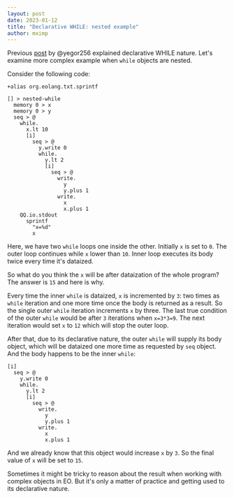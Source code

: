 ```yaml
---
layout: post
date: 2023-01-12
title: "Declarative WHILE: nested example"
author: mximp
---
```


Previous [post](https://news.eolang.org/2022-12-22-declarative-while.html)
by @yegor256 explained declarative WHILE nature.
Let's examine more complex example when `while` objects are nested.

<!--more-->

Consider the following code:

```eo
+alias org.eolang.txt.sprintf

[] > nested-while
  memory 0 > x
  memory 0 > y
  seq > @
    while.
      x.lt 10
      [i]
        seq > @
          y.write 0
          while.
            y.lt 2
            [i]
              seq > @
                write.
                  y
                  y.plus 1
                write.
                  x
                  x.plus 1
    QQ.io.stdout
      sprintf
        "x=%d"
        x
```

Here, we have two `while` loops one inside the other. Initially `x` is set to `0`.
The outer loop continues while `x` lower than `10`. Inner loop executes its body
twice every time it's dataized.

So what do you think the `x` will be after dataization of the whole program?
The answer is `15` and here is why.

Every time the inner `while` is dataized, `x` is incremented by `3`: two times as
`while` iteration and one more time once the body is returned as a result. So the single
outer `while` iteration increments `x` by three. The last true condition of the outer
`while` would be after `3` iterations when `x=3*3=9`. The next iteration would set
`x` to `12` which will stop the outer loop.

After that, due to its declarative nature, the outer `while` will supply its body object, which
will be dataized one more time as requested by `seq` object. And the body happens to be the
inner `while`:

```eo
[i]
  seq > @
    y.write 0
    while.
      y.lt 2
      [i]
        seq > @
          write.
            y
            y.plus 1
          write.
            x
            x.plus 1
```

And we already know that this object would increase `x` by `3`. So the final value of `x` will
be set to `15`.

Sometimes it might be tricky to reason about the result when working with complex objects in EO.
But it's only a matter of practice and getting used to its declarative nature.
